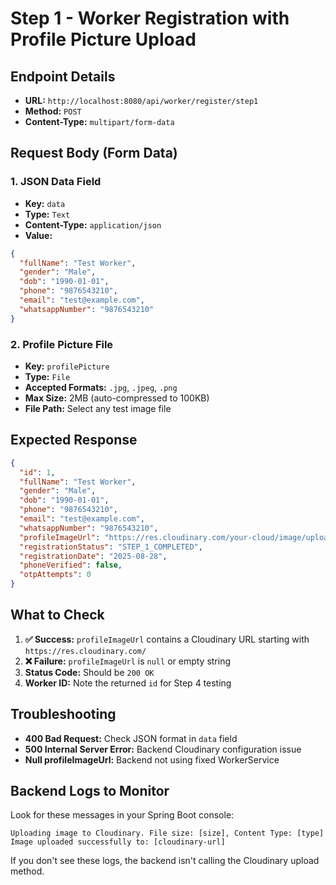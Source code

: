 # Step 1 - Worker Registration with Profile Picture Upload

## **Endpoint Details**
- **URL:** `http://localhost:8080/api/worker/register/step1`
- **Method:** `POST`
- **Content-Type:** `multipart/form-data`

## **Request Body (Form Data)**

### **1. JSON Data Field**
- **Key:** `data`
- **Type:** `Text`
- **Content-Type:** `application/json`
- **Value:**
```json
{
  "fullName": "Test Worker",
  "gender": "Male",
  "dob": "1990-01-01",
  "phone": "9876543210",
  "email": "test@example.com",
  "whatsappNumber": "9876543210"
}
```

### **2. Profile Picture File**
- **Key:** `profilePicture`
- **Type:** `File`
- **Accepted Formats:** `.jpg`, `.jpeg`, `.png`
- **Max Size:** 2MB (auto-compressed to 100KB)
- **File Path:** Select any test image file

## **Expected Response**
```json
{
  "id": 1,
  "fullName": "Test Worker",
  "gender": "Male",
  "dob": "1990-01-01",
  "phone": "9876543210",
  "email": "test@example.com",
  "whatsappNumber": "9876543210",
  "profileImageUrl": "https://res.cloudinary.com/your-cloud/image/upload/v123456789/worker_profiles/abc123.jpg",
  "registrationStatus": "STEP_1_COMPLETED",
  "registrationDate": "2025-08-28",
  "phoneVerified": false,
  "otpAttempts": 0
}
```

## **What to Check**
1. **✅ Success:** `profileImageUrl` contains a Cloudinary URL starting with `https://res.cloudinary.com/`
2. **❌ Failure:** `profileImageUrl` is `null` or empty string
3. **Status Code:** Should be `200 OK`
4. **Worker ID:** Note the returned `id` for Step 4 testing

## **Troubleshooting**
- **400 Bad Request:** Check JSON format in `data` field
- **500 Internal Server Error:** Backend Cloudinary configuration issue
- **Null profileImageUrl:** Backend not using fixed WorkerService

## **Backend Logs to Monitor**
Look for these messages in your Spring Boot console:
```
Uploading image to Cloudinary. File size: [size], Content Type: [type]
Image uploaded successfully to: [cloudinary-url]
```

If you don't see these logs, the backend isn't calling the Cloudinary upload method.
